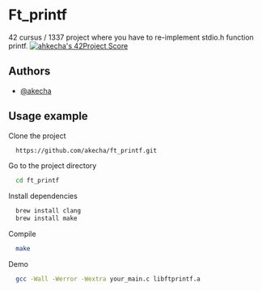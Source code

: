 # Ft_printf

42 cursus / 1337 project where you have to re-implement stdio.h function printf.
[![ahkecha's 42Project Score](https://badge42.herokuapp.com/api/project/ahkecha/ft_printf)](https://github.com/JaeSeoKim/badge42)

## Authors

- [@akecha](https://www.github.com/akecha)


## Usage example

Clone the project

```bash
  https://github.com/akecha/ft_printf.git
```

Go to the project directory

```bash
  cd ft_printf
```

Install dependencies

```bash
  brew install clang
  brew install make
```

Compile

```bash
  make
```
Demo

```bash
  gcc -Wall -Werror -Wextra your_main.c libftprintf.a
```
